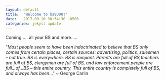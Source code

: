 ```yaml
---
layout: default
title:  "Welcome to bs9000!"
date:   2017-09-10 00:34:30 -0500
categories: jekyll update
---
```


Coming .... all your BS and more.....

"_Most people seem to have been indoctrinated to believe that BS only comes from certain places, certain sources: advertising, politics, salesmen – not true. BS is everywhere. BS is rampant. Parents are full of BS,teachers are full of BS, clergymen are full of BS, and law enforcement people are full...of...BS – this entire country. This entire country is completely full of BS, and always has been_..." ~ George Carlin

